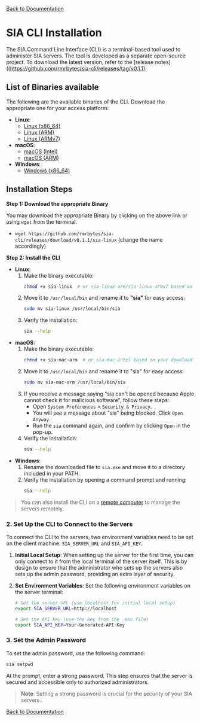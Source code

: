 [Back to Documentation](/docs/README.md)

# SIA CLI Installation

The SIA Command Line Interface (CLI) is a terminal-based tool used to administer SIA servers. The tool is developed as a separate open-source project. To download the latest version, refer to the [release notes]((https://github.com/rmrbytes/sia-cli/releases/tag/v0.1.1).


## List of Binaries available

The following are the available binaries of the CLI. Download the appropriate one for your access platform:

- **Linux**:
  - [Linux (x86_64)](https://github.com/rmrbytes/sia-cli/releases/download/v0.1.1/sia-linux)
  - [Linux (ARM)](https://github.com/rmrbytes/sia-cli/releases/download/v0.1.1/sia-linux-arm)
  - [Linux (ARMv7)](https://github.com/rmrbytes/sia-cli/releases/download/v0.1.1/sia-linux-armv7)
- **macOS**:
  - [macOS (Intel)](https://github.com/rmrbytes/sia-cli/releases/download/v0.1.1/sia-mac-intel)
  - [macOS (ARM)](https://github.com/rmrbytes/sia-cli/releases/download/v0.1.1/sia-mac-arm)
- **Windows**:
  - [Windows (x86_64)](https://github.com/rmrbytes/sia-cli/releases/download/v0.1.1/sia-windows.exe)

## Installation Steps

**Step 1: Download the appropriate Binary**

You may download the appropriate Binary by clicking on the above link or using `wget` from the terminal.

- `wget https://github.com/rmrbytes/sia-cli/releases/download/v0.1.1/sia-linux` (change the name accordingly)

**Step 2: Install the CLI**
- **Linux**:
  1. Make the binary executable:
     ```bash
     chmod +x sia-linux  # or sia-linux-arm/sia-linux-armv7 based on your download
     ```
  2. Move it to `/usr/local/bin` and rename it to **"sia"** for easy access:
     ```bash
     sudo mv sia-linux /usr/local/bin/sia
     ```
  3. Verify the installation:
     ```bash
     sia --help
     ```
- **macOS**:
  1. Make the binary executable:
     ```bash
     chmod +x sia-mac-arm  # or sia-mac-intel based on your download
     ```
  2. Move it to `/usr/local/bin` and rename it to "sia" for easy access:
     ```bash
     sudo mv sia-mac-arm /usr/local/bin/sia
     ```
  3. If you receive a message saying "sia can't be opened because Apple cannot check it for malicious software", follow these steps:
     - Open `System Preferences` > `Security & Privacy`.
     -  You will see a message about "sia" being blocked. Click `Open Anyway`.
     - Run the `sia` command again, and confirm by clicking `Open` in the pop-up.
  4. Verify the installation:
     ```bash
     sia --help
     ```
- **Windows**:
  1. Rename the downloaded file to `sia.exe` and move it to a directory included in your PATH.
  2. Verify the installation by opening a command prompt and running:
     ```cmd
     sia --help
     ```

> You can also install the CLI on a [remote computer](06_set_remote_cli.md) to manage the servers remotely. 

### 2. **Set Up the CLI to Connect to the Servers**

To connect the CLI to the servers, two environment variables need to be set on the client machine: `SIA_SERVER_URL` and `SIA_API_KEY`.

1. **Initial Local Setup**: When setting up the server for the first time, you can only connect to it from the local terminal of the server itself. This is by design to ensure that the administrator who sets up the servers also sets up the admin password, providing an extra layer of security.

2. **Set Environment Variables**: Set the following environment variables on the server terminal:

   ```bash
   # Set the server URL (use localhost for initial local setup)
   export SIA_SERVER_URL=http://localhost

   # Set the API key (use the key from the .env file)
   export SIA_API_KEY=Your-Generated-API-Key
   ```

### 3. **Set the Admin Password**

To set the admin password, use the following command:

```bash
sia setpwd
```

At the prompt, enter a strong password. This step ensures that the server is secured and accessible only to authorized administrators.

> **Note**: Setting a strong password is crucial for the security of your SIA servers.

[Back to Documentation](/docs/README.md)
